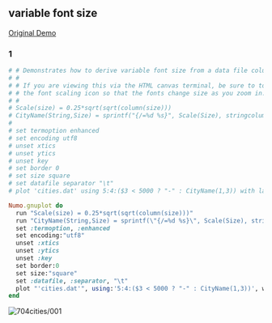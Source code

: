 ## variable font size
[Original Demo](http://gnuplot.sourceforge.net/demo_4.6/cities.html)

### 1

```ruby
# # Demonstrates how to derive variable font size from a data file column.
# #
# # If you are viewing this via the HTML canvas terminal, be sure to toggle
# # the font scaling icon so that the fonts change size as you zoom in.
# #
# Scale(size) = 0.25*sqrt(sqrt(column(size)))
# CityName(String,Size) = sprintf("{/=%d %s}", Scale(Size), stringcolumn(String))
#
# set termoption enhanced
# set encoding utf8
# unset xtics
# unset ytics
# unset key
# set border 0
# set size square
# set datafile separator "\t"
# plot 'cities.dat' using 5:4:($3 < 5000 ? "-" : CityName(1,3)) with labels

Numo.gnuplot do
  run "Scale(size) = 0.25*sqrt(sqrt(column(size)))"
  run "CityName(String,Size) = sprintf(\"{/=%d %s}\", Scale(Size), stringcolumn(String))"
  set :termoption, :enhanced
  set encoding:"utf8"
  unset :xtics
  unset :ytics
  unset :key
  set border:0
  set size:"square"
  set :datafile, :separator, "\t"
  plot "'cities.dat'", using:'5:4:($3 < 5000 ? "-" : CityName(1,3))', with:"labels"
end
```
![704cities/001](https://raw.githubusercontent.com/ruby-numo/numo-gnuplot-demo/master/gnuplot/md/704cities/image/001.png)
